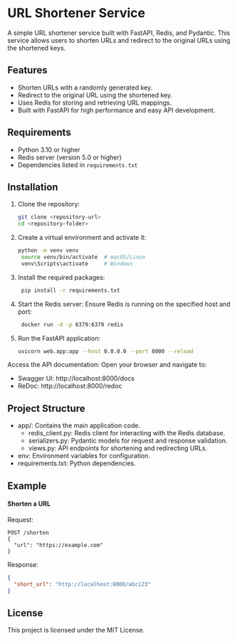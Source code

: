 # URL Shortener Service

A simple URL shortener service built with FastAPI, Redis, and Pydantic. This service allows users to shorten URLs and redirect to the original URLs using the shortened keys.

## Features

- Shorten URLs with a randomly generated key.
- Redirect to the original URL using the shortened key.
- Uses Redis for storing and retrieving URL mappings.
- Built with FastAPI for high performance and easy API development.

## Requirements

- Python 3.10 or higher
- Redis server (version 5.0 or higher)
- Dependencies listed in `requirements.txt`

## Installation

1. Clone the repository:
   ```bash
   git clone <repository-url>
   cd <repository-folder> 
   ```
2. Create a virtual environment and activate it:
   ```bash
   python -m venv venv
    source venv/bin/activate  # macOS/Linux
    venv\Scripts\activate     # Windows
   ```

3. Install the required packages:
   ```bash
    pip install -r requirements.txt
   ```
   
4. Start the Redis server: Ensure Redis is running on the specified host and port:
   ```bash
    docker run -d -p 6379:6379 redis
   ```

5. Run the FastAPI application:
   ```bash
   uvicorn web.app:app --host 0.0.0.0 --port 8000 --reload
   ```

Access the API documentation: Open your browser and navigate to:
- Swagger UI: http://localhost:8000/docs
- ReDoc: http://localhost:8000/redoc

## Project Structure
- app/: Contains the main application code.
  - redis_client.py: Redis client for interacting with the Redis database.
  - serializers.py: Pydantic models for request and response validation.
  - views.py: API endpoints for shortening and redirecting URLs.
- env: Environment variables for configuration.
- requirements.txt: Python dependencies.

## Example

#### Shorten a URL

Request:
```shell
POST /shorten
{
  "url": "https://example.com"
}
```
Response:
```json
{
  "short_url": "http://localhost:8000/abc123"
}
```


## License
This project is licensed under the MIT License.